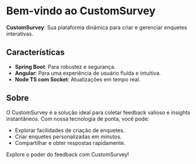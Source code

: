 # Bem-vindo ao CustomSurvey

**CustomSurvey**: Sua plataforma dinâmica para criar e gerenciar enquetes interativas.

## Características

- **Spring Boot**: Para robustez e segurança.
- **Angular**: Para uma experiência de usuário fluída e intuitiva.
- **Node TS com Socket**: Atualizações em tempo real.

## Sobre

O CustomSurvey é a solução ideal para coletar feedback valioso e insights instantâneos. Com nossa tecnologia de ponta, você pode:

- Explorar facilidades de criação de enquetes.
- Criar enquetes personalizadas em minutos.
- Compartilhar e obter respostas rapidamente.

Explore o poder do feedback com CustomSurvey!